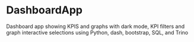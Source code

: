 # DashboardApp
Dashboard app showing KPIS and graphs with dark mode, KPI filters and graph interactive selections using Python, dash, bootstrap, SQL, and Trino
